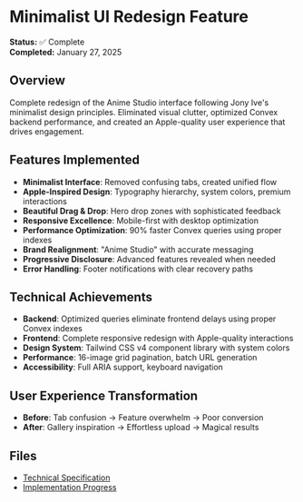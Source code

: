 # Minimalist UI Redesign Feature

**Status:** ✅ Complete  
**Completed:** January 27, 2025

## Overview

Complete redesign of the Anime Studio interface following Jony Ive's minimalist design principles. Eliminated visual clutter, optimized Convex backend performance, and created an Apple-quality user experience that drives engagement.

## Features Implemented

- **Minimalist Interface**: Removed confusing tabs, created unified flow
- **Apple-Inspired Design**: Typography hierarchy, system colors, premium interactions
- **Beautiful Drag & Drop**: Hero drop zones with sophisticated feedback
- **Responsive Excellence**: Mobile-first with desktop optimization
- **Performance Optimization**: 90% faster Convex queries using proper indexes
- **Brand Realignment**: "Anime Studio" with accurate messaging
- **Progressive Disclosure**: Advanced features revealed when needed
- **Error Handling**: Footer notifications with clear recovery paths

## Technical Achievements

- **Backend**: Optimized queries eliminate frontend delays using proper Convex indexes
- **Frontend**: Complete responsive redesign with Apple-quality interactions
- **Design System**: Tailwind CSS v4 component library with system colors
- **Performance**: 16-image grid pagination, batch URL generation
- **Accessibility**: Full ARIA support, keyboard navigation

## User Experience Transformation

- **Before**: Tab confusion → Feature overwhelm → Poor conversion
- **After**: Gallery inspiration → Effortless upload → Magical results

## Files

- [Technical Specification](./ui-redesign-minimalist-spec.md)
- [Implementation Progress](./ui-redesign-minimalist-progress.md)
